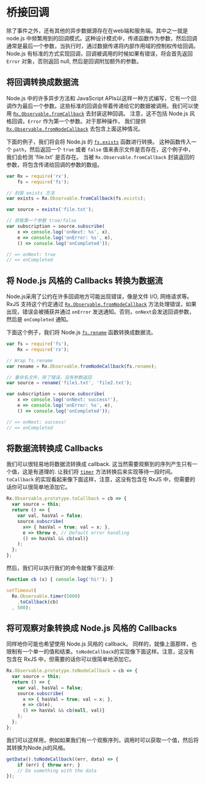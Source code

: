 # 桥接回调 #

除了事件之外，还有其他的异步数据源存在在web端和服务端。其中之一就是 node.js 中频繁用到的回调模式。这种设计模式中，传递函数作为参数，然后回调通常是最后一个参数，当执行时，通过数据传递将内部作用域的控制权传给回调。Node.js 有标准的方式实现回调，回调被调用的时候如果有错误，将会首先返回 `Error` 对象，否则返回 null, 然后是回调附加额外的参数。

## 将回调转换成数据流 ##

Node.js 中的许多异步方法和 JavaScript APIs以这样一种方式编写，它有一个回调作为最后一个参数。这些标准的回调会带着传递给它的数据被调用。我们可以使用 [`Rx.Observable.fromCallback`](https://github.com/Reactive-Extensions/RxJS/tree/master/doc/api/core/operators/fromcallback.md) 去封装这种回调。 注意，这不包括 Node.js 风格回调，`Error` 作为第一个参数。对于那种操作， 我们提供 [`Rx.Observable.fromNodeCallback`](https://github.com/Reactive-Extensions/RxJS/tree/master/doc/api/core/operators/fromnodecallback.md) 去包含上面这种情况。

下面的例子，我们将会将 Node.js 的 [`fs.exists`](http://nodejs.org/api/fs.html#fs_fs_exists_path_callback) 函数进行转换。 这种函数传入一个 `path`，然后返回一个 `true` 或者 `false` 值来表示文件是否存在，这个例子中，我们会检测 'file.txt' 是否存在。 当被 `Rx.Observable.fromCallback` 封装返回的参数，将包含传递给回调的参数的数组。

```js
var Rx = require('rx'),
	fs = require('fs');

// 封装 exists 方法
var exists = Rx.Observable.fromCallback(fs.exists);

var source = exists('file.txt');

// 获取第一个参数 true/false
var subscription = source.subscribe(
	x => console.log('onNext: %s', x),
	e => console.log('onError: %s', e),
	() => console.log('onCompleted'));

// => onNext: true
// => onCompleted
```

## 将 Node.js 风格的 Callbacks 转换为数据流 ##

Node.js采用了公约在许多回调地方可能出现错误，像是文件 I/O, 网络请求等。RxJS 支持这个约定通过 [`Rx.Observable.fromNodeCallback`](https://github.com/Reactive-Extensions/RxJS/tree/master/doc/api/core/operators/fromnodecallback.md) 方法处理错误，如果出现，错误会被捕获并通过 `onError` 发送通知。否则，`onNext`会发送回调参数，然后是 `onCompleted` 通知。

下面这个例子，我们将 Node.js [`fs.rename`](http://nodejs.org/api/fs.html#fs_fs_rename_oldpath_newpath_callback) 函数转换成数据流。

```js
var fs = require('fs'),
    Rx = require('rx');

// Wrap fs.rename
var rename = Rx.Observable.fromNodeCallback(fs.rename);

// 重命名文件，除了错误，没有参数返回
var source = rename('file1.txt', 'file2.txt');

var subscription = source.subscribe(
	x => console.log('onNext: success!'),
	e => console.log('onError: %s', e),
	() => console.log('onCompleted'));

// => onNext: success!
// => onCompleted
```

## 将数据流转换成 Callbacks ##

我们可以很轻易地将数据流转换成 callback. 这当然需要观察到的序列产生只有一个值，这是有道理的. 让我们将 [`timer`](https://github.com/Reactive-Extensions/RxJS/tree/master/doc/api/core/operators/timer.md) 方法转换后来实现等待一段时间。`toCallback` 的实现看起来像下面这样，注意，这没有包含在 RxJS 中，但需要的话你可以很简单地添加它。

```js
Rx.Observable.prototype.toCallback = cb => {
  var source = this;
  return () => {
    var val, hasVal = false;
    source.subscribe(
      x=> { hasVal = true; val = x; },
      e => throw e, // Default error handling
      () => hasVal && cb(val)}
    );
  };
};
```

然后，我们可以执行我们的命令就像下面这样:

```js
function cb (x) { console.log('hi!'); }

setTimeout(
  Rx.Observable.timer(5000)
    .toCallback(cb)
  , 500);
```

## 将可观察对象转换成 Node.js 风格的 Callbacks ##

同样地你可能也希望使用 Node.js 风格的 callback。 同样的，就像上面那样，也限制有一个单一的值和结束。`toNodeCallback`的实现像下面这样。注意，这没有包含在 RxJS 中，但需要的话你可以很简单地添加它。

```js
Rx.Observable.prototype.toNodeCallback = cb => {
  var source = this;
  return () => {
    var val, hasVal = false;
    source.subscribe(
      x => { hasVal = true; val = x; },
      e => cb(e),
      () => hasVal && cb(null, val)}
    );
  };
};
```

我们可以这样用，例如如果我们有一个观察序列，调用时可以获取一个值，然后将其转换为Node.js的风格。

```js
getData().toNodeCallback((err, data) => {
	if (err) { throw err; }
	// Do something with the data
});
```
